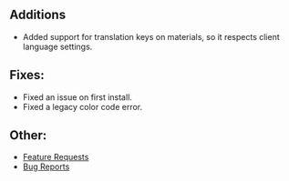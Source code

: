 ## Additions
* Added support for translation keys on materials, so it respects client language settings.

## Fixes:
* Fixed an issue on first install.
* Fixed a legacy color code error.

## Other:
* [Feature Requests](https://github.com/Crazy-Crew/CrazyCrates/discussions/categories/features)
* [Bug Reports](https://github.com/Crazy-Crew/CrazyCrates/issues)